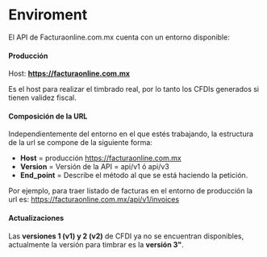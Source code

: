 # Enviroment

El API de Facturaonline.com.mx cuenta con un entorno disponible:


#### Producción

Host:  **https://facturaonline.com.mx**

Es el host para realizar el timbrado real, por lo tanto los CFDIs generados si tienen validez fiscal.


#### Composición de la URL

Independientemente del entorno en el que estés trabajando, la estructura de la url se compone de la siguiente forma:

* **Host** = producción https://facturaonline.com.mx
* **Version** = Versión de la API = api/v1 ó api/v3
* **End_point** = Describe el método al que se está haciendo la petición.

Por ejemplo, para traer listado de facturas en el entorno de producción la url es: https://facturaonline.com.mx/api/v1/invoices


#### Actualizaciones

Las **versiones 1 (v1) y 2 (v2)** de CFDI ya no se encuentran disponibles, actualmente la versión para timbrar es la **versión 3"**.

